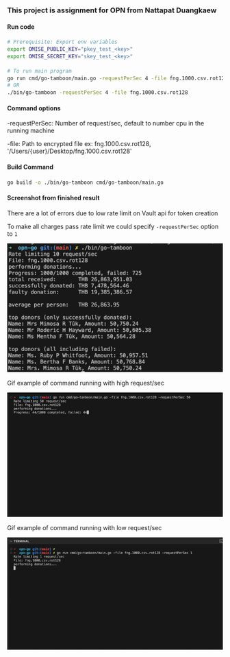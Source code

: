 ### This project is assignment for OPN from Nattapat Duangkaew

#### Run code
```sh
# Prerequisite: Export env variables
export OMISE_PUBLIC_KEY="pkey_test_<key>"
export OMISE_SECRET_KEY="skey_test_<key>"

# To run main program
go run cmd/go-tamboon/main.go -requestPerSec 4 -file fng.1000.csv.rot128
# OR
./bin/go-tamboon -requestPerSec 4 -file fng.1000.csv.rot128
```

#### Command options
-requestPerSec: Number of request/sec, default to number cpu in the running machine

-file: Path to encrypted file ex: fng.1000.csv.rot128, '/Users/{user}/Desktop/fng.1000.csv.rot128'



#### Build Command
```sh
go build -o ./bin/go-tamboon cmd/go-tamboon/main.go
```

#### Screenshot from finished result
There are a lot of errors due to low rate limit on Vault api for token creation

To make all charges pass rate limit we could specify `-requestPerSec` option to `1`

![My Image](images/finished.png "Optional Title")

Gif example of command running with high request/sec

![My Image](images/command-run-example-high-rps.gif "Optional Title")

Gif example of command running with low request/sec

![My Image](images/command-run-example-low-rps.gif "Optional Title")

